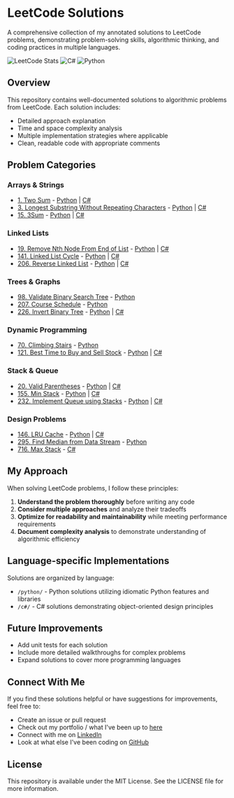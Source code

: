 # LeetCode Solutions

A comprehensive collection of my annotated solutions to LeetCode problems, demonstrating problem-solving skills, algorithmic thinking, and coding practices in multiple languages.

![LeetCode Stats](https://img.shields.io/badge/Problems%20Solved-100+-brightgreen)
![C#](https://img.shields.io/badge/c%23-%23239120.svg?style=for-the-badge&logo=c-sharp&logoColor=white)
![Python](https://img.shields.io/badge/python-3670A0?style=for-the-badge&logo=python&logoColor=ffdd54)

## Overview

This repository contains well-documented solutions to algorithmic problems from LeetCode. Each solution includes:

- Detailed approach explanation
- Time and space complexity analysis
- Multiple implementation strategies where applicable
- Clean, readable code with appropriate comments

## Problem Categories

### Arrays & Strings

- [1. Two Sum](https://leetcode.com/problems/two-sum/) - [Python](python/1-Two-Sum.py) | [C#](c%23/1-Two-Sum.cs)
- [3. Longest Substring Without Repeating Characters](https://leetcode.com/problems/longest-substring-without-repeating-characters/) - [Python](python/3-Longest-Substring-Without-Repeating-Characters.py) | [C#](c%23/3-Longest-Substring-Without-Repeating-Characters.cs)
- [15. 3Sum](https://leetcode.com/problems/3sum/) - [Python](python/15-3Sum.py) | [C#](c%23/15-3Sum.cs)

### Linked Lists

- [19. Remove Nth Node From End of List](https://leetcode.com/problems/remove-nth-node-from-end-of-list/) - [Python](python/19-Remove-Nth-Node-From-End-of-List.py) | [C#](c%23/19-Remove-Nth-Node-from-End-of-List.cs)
- [141. Linked List Cycle](https://leetcode.com/problems/linked-list-cycle/) - [Python](python/141-Linked-List-Cycle.py) | [C#](c%23/141-Linked-List-Cycle.cs)
- [206. Reverse Linked List](https://leetcode.com/problems/reverse-linked-list/) - [Python](python/206-Reverse-Linked-List.py) | [C#](c%23/206-Reverse-Linked-List.cs)

### Trees & Graphs

- [98. Validate Binary Search Tree](https://leetcode.com/problems/validate-binary-search-tree/) - [Python](python/98-Validate-Binary-Search-Tree.py)
- [207. Course Schedule](https://leetcode.com/problems/course-schedule/) - [Python](python/207-Course-Schedule.py)
- [226. Invert Binary Tree](https://leetcode.com/problems/invert-binary-tree/) - [Python](python/226-Invert-Binary-Tree.py) | [C#](c%23/226-Invert-Binary-Tree.cs)

### Dynamic Programming

- [70. Climbing Stairs](https://leetcode.com/problems/climbing-stairs/) - [Python](python/70-Climbing-Stairs.py)
- [121. Best Time to Buy and Sell Stock](https://leetcode.com/problems/best-time-to-buy-and-sell-stock/) - [Python](python/121-Best-Time-to-Buy-ans-Sell-Stock.py) | [C#](c%23/121-Best-Time-to-Buy-and-Sell-Stock.cs)

### Stack & Queue

- [20. Valid Parentheses](https://leetcode.com/problems/valid-parentheses/) - [Python](python/20-Valid-Parentheses.py) | [C#](c%23/20-Valid-Parentheses.cs)
- [155. Min Stack](https://leetcode.com/problems/min-stack/) - [Python](python/155-Min-Stack.py) | [C#](c%23/155-Design-Min-Stack.cs)
- [232. Implement Queue using Stacks](https://leetcode.com/problems/implement-queue-using-stacks/) - [Python](python/232-Implement-Queue-using-Stacks.py) | [C#](c%23/232-Implement-Queue-using-Stacks.cs)

### Design Problems

- [146. LRU Cache](https://leetcode.com/problems/lru-cache/) - [Python](python/146-LRU-Cache.py) | [C#](c%23/146-LRU-Cache.cs)
- [295. Find Median from Data Stream](https://leetcode.com/problems/find-median-from-data-stream/) - [Python](python/295-Find-Median-from-Data-Stream.py)
- [716. Max Stack](https://leetcode.com/problems/max-stack/) - [C#](c%23/716-Max-Stack.cs)

## My Approach

When solving LeetCode problems, I follow these principles:

1. **Understand the problem thoroughly** before writing any code
2. **Consider multiple approaches** and analyze their tradeoffs
3. **Optimize for readability and maintainability** while meeting performance requirements
4. **Document complexity analysis** to demonstrate understanding of algorithmic efficiency

## Language-specific Implementations

Solutions are organized by language:

- `/python/` - Python solutions utilizing idiomatic Python features and libraries
- `/c#/` - C# solutions demonstrating object-oriented design principles

## Future Improvements

- Add unit tests for each solution
- Include more detailed walkthroughs for complex problems
- Expand solutions to cover more programming languages

## Connect With Me

If you find these solutions helpful or have suggestions for improvements, feel free to:

- Create an issue or pull request
- Check out my portfolio / what I've been up to [here](https://jermainesizemore.com)
- Connect with me on [LinkedIn](https://www.linkedin.com/in/jermainesizemore/)
- Look at what else I've been coding on [GitHub](https://github.com/jjsizemore)

## License

This repository is available under the MIT License. See the LICENSE file for more information.
